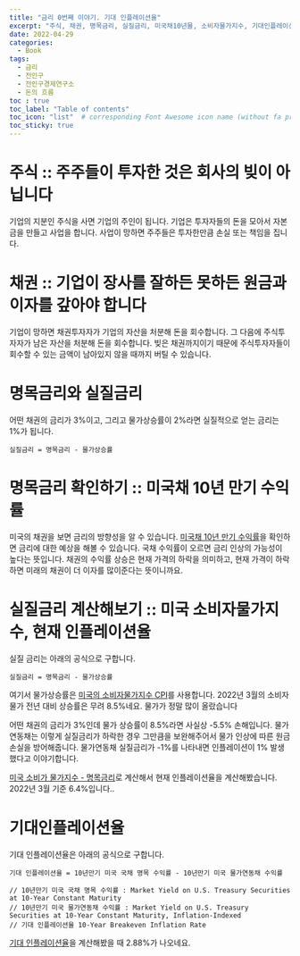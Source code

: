 ```yaml
---
title: "금리 0번째 이야기. 기대 인플레이션율"
excerpt: "주식, 채권, 명목금리, 실질금리, 미국채10년물, 소비자물가지수, 기대인플레이션율"
date: 2022-04-29
categories:
  - Book
tags:
  - 금리
  - 전인구
  - 전인구경제연구소
  - 돈의 흐름
toc : true
toc_label: "Table of contents"
toc_icon: "list"  # corresponding Font Awesome icon name (without fa prefix)
toc_sticky: true
---
```


# 주식 :: 주주들이 투자한 것은 회사의 빚이 아닙니다

기업의 지분인 주식을 사면 기업의 주인이 됩니다. 기업은 투자자들의 돈을 모아서 자본금을 만들고 사업을 합니다. 사업이 망하면 주주들은 투자한만큼 손실 또는 책임을 집니다. 

# 채권 :: 기업이 장사를 잘하든 못하든 원금과 이자를 갚아야 합니다

기업이 망하면 채권투자자가 기업의 자산을 처분해 돈을 회수합니다. 그 다음에 주식투자자가 남은 자산을 처분해 돈을 회수합니다. 빚은 채권까지이기 때문에 주식투자자들이 회수할 수 있는 금액이 남아있지 않을 때까지 버틸 수 있습니다. 

# 명목금리와 실질금리

어떤 채권의 금리가 3%이고, 그리고 물가상승률이 2%라면 실질적으로 얻는 금리는 1%가 됩니다. 

```
실질금리 = 명목금리 - 물가상승률
```

# 명목금리 확인하기 :: 미국채 10년 만기 수익률

미국의 채권을 보면 금리의 방향성을 알 수 있습니다. [미국채 10년 만기 수익률][3]을 확인하면 금리에 대한 예상을 해볼 수 있습니다. 국채 수익률이 오르면 금리 인상의 가능성이 높다는 뜻입니다. 채권의 수익률 상승은 현재 가격의 하락을 의미하고, 현재 가격이 하락하면 미래의 채권이 더 이자를 많이준다는 뜻이니까요.  

# 실질금리 계산해보기 :: 미국 소비자물가지수, 현재 인플레이션율

실질 금리는 아래의 공식으로 구합니다.

```
실질금리 = 명목금리 - 물가상승률
```

여기서 물가상승률은 [미국의 소비자물가지수 CPI][1]를 사용합니다. 2022년 3월의 소비자물가 전년 대비 상승률은 무려 8.5%네요. 물가가 정말 많이 올랐습니다

어떤 채권의 금리가 3%인데 물가 상승률이 8.5%라면 사실상 -5.5% 손해입니다. 물가 연동채는 이렇게 실질금리가 하락한 경우 그만큼을 보완해주어서 물가 인상에 따른 원금 손실을 방어해줍니다. 물가연동채 실질금리가 -1%를 나타내면 인플레이션이 1% 발생했다고 이야기합니다.

[미국 소비가 물가지수 - 명목금리][4]로 계산해서 현재 인플레이션율을 계산해봤습니다. 2022년 3월 기준 6.4%입니다.. 

# 기대인플레이션율

기대 인플레이션율은 아래의 공식으로 구합니다.

```
기대 인플레이션율 = 10년만기 미국 국채 명목 수익률 - 10년만기 미국 물가연동채 수익률

// 10년만기 미국 국채 명목 수익률 : Market Yield on U.S. Treasury Securities at 10-Year Constant Maturity
// 10년만기 미국 물가연동채 수익률 : Market Yield on U.S. Treasury Securities at 10-Year Constant Maturity, Inflation-Indexed
// 기대 인플레이션율 10-Year Breakeven Inflation Rate
```

[기대 인플레이션율][2]을 계산해봤을 때 2.88%가 나오네요.

[1]: https://fred.stlouisfed.org/graph/?g=OJ3Y
[2]: https://fred.stlouisfed.org/graph/?g=OJ3x
[3]: https://fred.stlouisfed.org/graph/?g=OJ1R
[4]: https://fred.stlouisfed.org/graph/?g=OJ5R